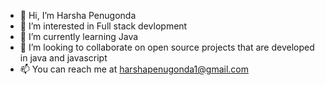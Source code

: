 - 👋 Hi, I’m Harsha Penugonda
- 👀 I’m interested in Full stack devlopment
- 🌱 I’m currently learning Java
- 💞️ I’m looking to collaborate on open source projects that are developed in java and javascript
- 📫 You can reach me at harshapenugonda1@gmail.com

<!---
Harsha5205/Harsha5205 is a ✨ special ✨ repository because its `README.md` (this file) appears on your GitHub profile.
You can click the Preview link to take a look at your changes.
--->
